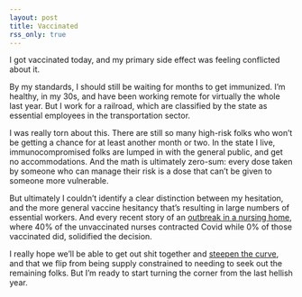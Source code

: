 ```yaml
---
layout: post
title: Vaccinated
rss_only: true
---
```


I got vaccinated today, and my primary side effect was feeling conflicted about it.

By my standards, I should still be waiting for months to get immunized. I’m healthy, in my 30s, and have been working remote for virtually the whole last year. But I work for a railroad, which are classified by the state as essential employees in the transportation sector.

I was really torn about this. There are still so many high-risk folks who won’t be getting a chance for at least another month or two. In the state I live, immunocompromised folks are lumped in with the general public, and get no accommodations. And the math is ultimately zero-sum: every dose taken by someone who can manage their risk is a dose that can’t be given to someone more vulnerable.

But ultimately I couldn’t identify a clear distinction between my hesitation, and the more general vaccine hesitancy that’s resulting in large numbers of essential workers. And every recent story of an [outbreak in a nursing home](https://twitter.com/stoddardOWH/status/1369686881542299648?s=20), where 40% of the unvaccinated nurses contracted Covid while 0% of those vaccinated did, solidified the decision.

I really hope we’ll be able to get out shit together and [steepen the curve](https://xkcd.com/2409/), and that we flip from being supply constrained to needing to seek out the remaining folks. But I’m ready to start turning the corner from the last hellish year.
